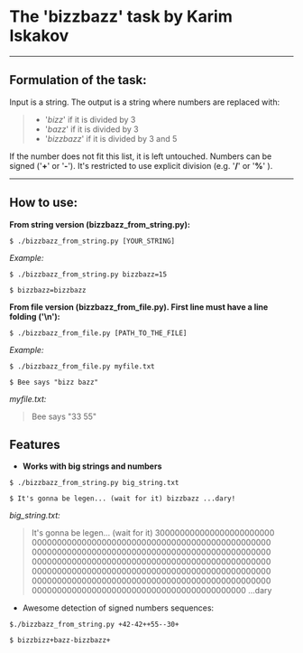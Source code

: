 **The 'bizzbazz' task by Karim Iskakov**
====================================


----------


Formulation of the task:
----------------
Input is a string. The output is a string where numbers are replaced with:

> - '*bizz*' if it is divided by 3
> - '*bazz*' if it is divided by 3
> - '*bizzbazz*' if it is divided by 3 and 5

 If the number does not fit this list, it is left untouched. Numbers can be signed ('**+**' or '**-**'). It's restricted to use explicit division (e.g. '**/**' or '**%**' ).

----------
How to use:
----------------
**From string version (bizzbazz_from_string.py):**

`$ ./bizzbazz_from_string.py [YOUR_STRING]`

*Example:*

`$ ./bizzbazz_from_string.py bizzbazz=15`

`$ bizzbazz=bizzbazz`

**From file version (bizzbazz_from_file.py). First line must have a line folding ('\n'):**

`$ ./bizzbazz_from_file.py [PATH_TO_THE_FILE]`

*Example:*

`$ ./bizzbazz_from_file.py myfile.txt`

`$ Bee says "bizz bazz"`
 
*myfile.txt:*
> Bee says "33 55"

Features
-------------

- **Works with big strings and numbers**
 
 `$ ./bizzbazz_from_string.py big_string.txt`

 `$ It's gonna be legen... (wait for it) bizzbazz ...dary!`
 
 *big_string.txt:*
> It's gonna be legen... (wait for it) 300000000000000000000000
> 000000000000000000000000000000000000000000000000
> 000000000000000000000000000000000000000000000000
> 000000000000000000000000000000000000000000000000
> 000000000000000000000000000000000000000000000000
> 000000000000000000000000000000000000000000000000
> 0000000000000000000000000000000000000000000 ...dary
   
 - Awesome detection of signed numbers sequences:

 `$./bizzbazz_from_string.py +42-42++55--30+`

 `$ bizzbizz+bazz-bizzbazz+`
